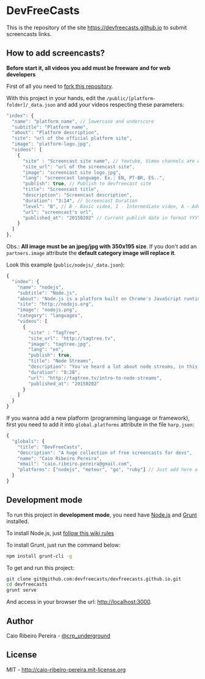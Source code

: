 # DevFreeCasts

This is the repository of the site https://devfreecasts.github.io to submit screencasts links.

## How to add screencasts?

**Before start it, all videos you add must be freeware and for web developers**

First of all you need to [fork this repository](https://github.com/devfreecasts/devfreecasts.github.io/fork).

With this project in your hands, edit the `/public/[platform-folder]/_data.json` and add your videos respecting these parameters:

``` javascript
"index": {
  "name": "platform_name", // lowercase and underscore
  "subtitle": "Platform name",
  "about": "Platform description",
  "site": "url of the official platform site",
  "image": "platform-logo.jpg",
  "videos": [
    {
      "site" : "Screencast site name", // Youtube, Vimeo channels are welcome too
      "site_url": "url of the screencast site",
      "image": "screencast site logo.jpg",
      "lang": "screencast language. Ex.: EN, PT-BR, ES..",
      "publish": true, // Publish to devfreecast site
      "title": "Screencast title",
      "description": "Screencast description",
      "duration": "3:14", // Screencast Duration
      "level": "B", // B - Basic video, I - Intermediate video, A - Advanced video,
      "url": "screencast's url",
      "published_at": "20150202" // Current publish date in format YYYYMMDD
    }
  ]
},
```

Obs.: **All image must be an jpeg/jpg with 350x195 size**. If you don't add an `partners.image` attribute the **default category image will replace it**.

Look this example (`public/nodejs/_data.json`):

``` javascript
{
  "index": {
    "name": "nodejs",
    "subtitle": "Node.js",
    "about": "Node.js is a platform built on Chrome's JavaScript runtime for easily building fast, scalable network applications. Node.js uses an event-driven, non-blocking I/O model that makes it lightweight and efficient, perfect for data-intensive real-time applications that run across distributed devices.",
    "site": "http://nodejs.org",
    "image": "nodejs.png",
    "category": "languages",
    "videos": [
      {
        "site" : "TagTree",
        "site_url": "http://tagtree.tv",
        "image": "tagtree.jpg",
        "lang": "en",
        "publish": true,
        "title": "Node Streams",
        "description": "You've heard a lot about node streams, in this episode you get introduced to streams and see how to code up your own read, write, and transform stream.",
        "duration": "8:28",
        "url": "http://tagtree.tv/intro-to-node-streams",
        "published_at": "20150202"
      }
    ]
  }
}
```

If you wanna add a new platform (programming language or framework), first you need to add it into `global.platforms` attribute in the file `harp.json`:

``` javascript
{
  "globals": {
    "title": "DevFreeCasts",
    "description": "A huge collection of free screencasts for devs",
    "name": "Caio Ribeiro Pereira",
    "email": "caio.ribeiro.pereira@gmail.com",
    "platforms": ["nodejs", "meteor", "go", "ruby"] // Just add here a new platform
  }
}
```

## Development mode

To run this project in **development mode**, you need have [Node.js](http://nodejs.org) and [Grunt](http://gruntjs.com) installed.

To install Node.js, just [follow this wiki rules](http://nodejs.org/download)

To install Grunt, just run the command below:

``` bash
npm install grunt-cli -g
```

To get and run this project:

``` bash
git clone git@github.com:devfreecasts/devfreecasts.github.io.git
cd devfreecasts
grunt serve
```

And access in your browser the url: [http://localhost:3000](http://localhost:3000).

## Author

Caio Ribeiro Pereira - [@crp_underground](http://twitter.com/crp_underground)

## License

MIT - http://caio-ribeiro-pereira.mit-license.org
